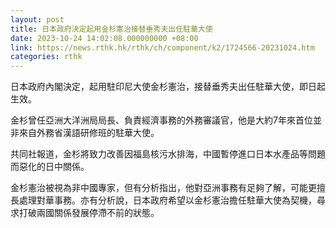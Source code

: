 ```yaml
---
layout: post
title: 日本政府決定起用金杉憲治接替垂秀夫出任駐華大使
date: 2023-10-24 14:02:08.000000000 +08:00
link: https://news.rthk.hk/rthk/ch/component/k2/1724566-20231024.htm
categories: rthk
---
```


日本政府內閣決定，起用駐印尼大使金杉憲治，接替垂秀夫出任駐華大使，即日起生效。

金杉曾任亞洲大洋洲局局長、負責經濟事務的外務審議官，他是大約7年來首位並非來自外務省漢語研修班的駐華大使。

共同社報道，金杉將致力改善因福島核污水排海，中國暫停進口日本水產品等問題而惡化的日中關係。

金杉憲治被視為非中國專家，但有分析指出，他對亞洲事務有足夠了解，可能更擅長處理對華事務。亦有分析說，日本政府希望以金杉憲治擔任駐華大使為契機，尋求打破兩國關係發展停滯不前的狀態。
